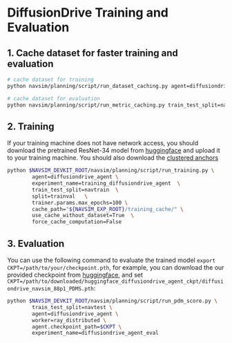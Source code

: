 # DiffusionDrive Training and Evaluation

## 1. Cache dataset for faster training and evaluation
```bash
# cache dataset for training
python navsim/planning/script/run_dataset_caching.py agent=diffusiondrive_agent experiment_name=training_diffusiondrive_agent train_test_split=navtrain

# cache dataset for evaluation
python navsim/planning/script/run_metric_caching.py train_test_split=navtest cache.cache_path=$NAVSIM_EXP_ROOT/metric_cache
```

## 2. Training
If your training machine does not have network access, you should download the pretrained ResNet-34 model from [huggingface](https://huggingface.co/timm/resnet34.a1_in1k) and upload it to your training machine. You should also download the [clustered anchors](https://github.com/hustvl/DiffusionDrive/releases/download/DiffusionDrive_88p1_PDMS_Eval_file/kmeans_navsim_traj_20.npy)
```bash
python $NAVSIM_DEVKIT_ROOT/navsim/planning/script/run_training.py \
        agent=diffusiondrive_agent \
        experiment_name=training_diffusiondrive_agent  \
        train_test_split=navtrain  \
        split=trainval   \
        trainer.params.max_epochs=100 \
        cache_path="${NAVSIM_EXP_ROOT}/training_cache/" \
        use_cache_without_dataset=True  \
        force_cache_computation=False 
```

## 3. Evaluation
You can use the following command to evaluate the trained model `export CKPT=/path/to/your/checkpoint.pth`, for example, you can download the our provided checkpoint from [huggingface](https://huggingface.co/hustvl/DiffusionDrive), and set `CKPT=/path/to/downloaded/huggingface_diffusiondrive_agent_ckpt/diffusiondrive_navsim_88p1_PDMS.pth`:
```bash
python $NAVSIM_DEVKIT_ROOT/navsim/planning/script/run_pdm_score.py \
        train_test_split=navtest \
        agent=diffusiondrive_agent \
        worker=ray_distributed \
        agent.checkpoint_path=$CKPT \
        experiment_name=diffusiondrive_agent_eval
```

